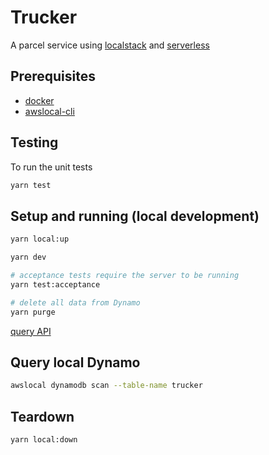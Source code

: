# Trucker

A parcel service using [localstack]() and [serverless]()

## Prerequisites

- [docker](https://www.docker.com/)
- [awslocal-cli](https://github.com/localstack/awscli-local)

## Testing

To run the unit tests

```bash
yarn test
```

## Setup and running (local development)

```bash
yarn local:up

yarn dev

# acceptance tests require the server to be running
yarn test:acceptance

# delete all data from Dynamo
yarn purge
```

[query API](http://localhost:21001/trucks)

## Query local Dynamo

```bash
awslocal dynamodb scan --table-name trucker
```

## Teardown

```bash
yarn local:down
```
